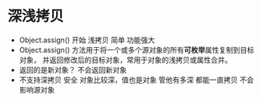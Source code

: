 # 深浅拷贝
- Object.assign() 开始
    浅拷贝  简单  功能强大
- Object.assign() 方法用于将一个或多个源对象的所有**可枚举**属性复制到目标对象，
并返回修改后的目标对象，常用于对象的浅拷贝或属性合并。
- 返回的是新对象？
    不会返回新对象
- 不支持深拷贝
    安全 对象比较深，值也是对象 管他有多深  都能一直拷贝 不会影响源对象